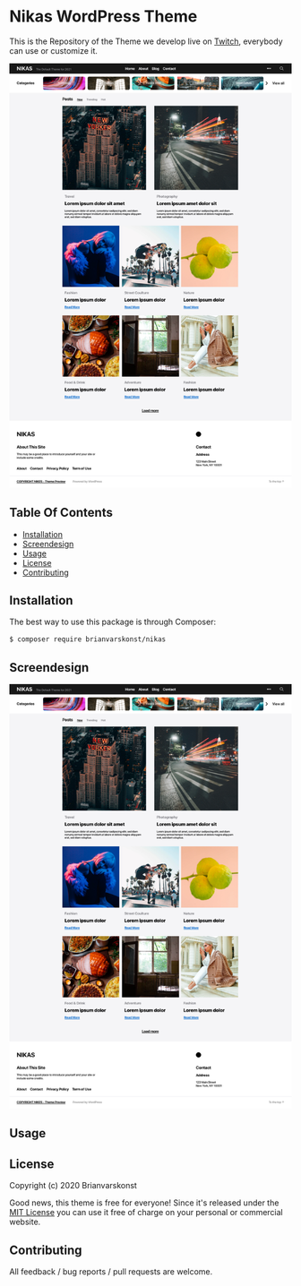 # Nikas WordPress Theme

This is the Repository of the Theme we develop live on [Twitch](https://www.twitch.tv/brianvarskonst), everybody can use or customize it. 
 
![Nikas](https://github.com/brianvarskonst/nikas-theme/blob/main/nikas-screendesign-home.png?raw=true "Nikas")

## Table Of Contents

* [Installation](#installation)
* [Screendesign](#screendesign)
* [Usage](#usage)
* [License](#license)
* [Contributing](#contributing)

## Installation

The best way to use this package is through Composer:

```BASH
$ composer require brianvarskonst/nikas
```

## Screendesign

![Nikas Home](https://github.com/brianvarskonst/nikas-theme/blob/main/nikas-screendesign-home.png?raw=true "Nikas Home")

## Usage


## License

Copyright (c) 2020 Brianvarskonst

Good news, this theme is free for everyone! Since it's released under the [MIT License](LICENSE) you can use it free of charge on your personal or commercial website.

## Contributing

All feedback / bug reports / pull requests are welcome.
